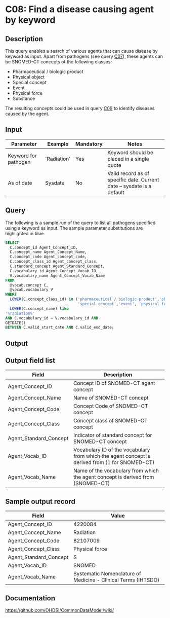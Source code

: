 <!---
Group:condition
Name:C08 Find a disease causing agent by keyword
Author:Patrick Ryan
CDM Version: 5.0
-->

# C08: Find a disease causing agent by keyword

## Description
This query enables a search of various agents that can cause disease by keyword as input. Apart from pathogens (see query  [C07](http://vocabqueries.omop.org/condition-queries/c7)), these agents can be SNOMED-CT concepts of the following classes:
- Pharmaceutical / biologic product
- Physical object
- Special concept
- Event
- Physical force
- Substance

The resulting concepts could be used in query  [C09](http://vocabqueries.omop.org/condition-queries/c9) to identify diseases caused by the agent.

## Input

|  Parameter |  Example |  Mandatory |  Notes |
| --- | --- | --- | --- |
|  Keyword for pathogen |  'Radiation' |  Yes | Keyword should be placed in a single quote |
|  As of date |  Sysdate |  No | Valid record as of specific date. Current date – sysdate is a default |

## Query
The following is a sample run of the query to list all pathogens specified using a keyword as input. The sample parameter substitutions are highlighted in  blue.

```sql
SELECT
  C.concept_id Agent_Concept_ID,
  C.concept_name Agent_Concept_Name,
  C.concept_code Agent_concept_code,
  C.concept_class_id Agent_concept_class,
  C.standard_concept Agent_Standard_Concept,
  C.vocabulary_id Agent_Concept_Vocab_ID,
  V.vocabulary_name Agent_Concept_Vocab_Name
FROM
  @vocab.concept C,
  @vocab.vocabulary V
WHERE
  LOWER(C.concept_class_id) in ('pharmaceutical / biologic product','physical object',
                                'special concept','event', 'physical force','substance') AND
  LOWER(C.concept_name) like
'%radiation%'                                  
AND C.vocabulary_id = V.vocabulary_id AND
GETDATE()                                        
BETWEEN C.valid_start_date AND C.valid_end_date;
```

## Output

## Output field list

|  Field |  Description |
| --- | --- |
|  Agent_Concept_ID |  Concept ID of SNOMED-CT agent concept |
|  Agent_Concept_Name |  Name of SNOMED-CT concept |
|  Agent_Concept_Code |  Concept Code of SNOMED-CT concept |
|  Agent_Concept_Class |  Concept class of SNOMED-CT concept |
|  Agent_Standard_Concept |  Indicator of standard concept for SNOMED-CT concept |
|  Agent_Vocab_ID |  Vocabulary ID of the vocabulary from which the agent concept is derived from (1 for SNOMED-CT) |
|  Agent_Vocab_Name |  Name of the vocabulary from which the agent concept is derived from (SNOMED-CT) |

## Sample output record

|  Field |  Value |
| --- | --- |
|  Agent_Concept_ID |  4220084 |
|  Agent_Concept_Name |  Radiation |
|  Agent_Concept_Code |  82107009 |
|  Agent_Concept_Class |  Physical force |
|  Agent_Standard_Concept |  S |
|  Agent_Vocab_ID |  SNOMED |
|  Agent_Vocab_Name |  Systematic Nomenclature of Medicine - Clinical Terms (IHTSDO) |

## Documentation
https://github.com/OHDSI/CommonDataModel/wiki/
